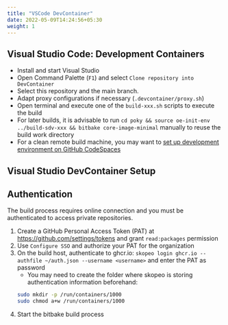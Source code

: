 ```yaml
---
title: "VSCode DevContainer"
date: 2022-05-09T14:24:56+05:30
weight: 1
---
```


## Visual Studio Code: Development Containers

- Install and start Visual Studio
- Open Command Palette (`F1`) and select `Clone repository into DevContainer`
- Select this repository and the main branch.
- Adapt proxy configurations if necessary (`.devcontainer/proxy.sh`)
- Open terminal and execute one of the `build-xxx.sh` scripts to execute the build
- For later builds, it is advisable to run `cd poky && source oe-init-env ../build-sdv-xxx && bitbake core-image-minimal` manually to reuse the build work directory
- For a clean remote build machine, you may want to [set up development environment on GitHub CodeSpaces](/docs/build/devenv/github-codespaces/)

## Visual Studio DevContainer Setup

## Authentication

The build process requires online connection and you must be authenticated to access private repositories.

1. Create a GitHub Personal Access Token (PAT) at https://github.com/settings/tokens and grant `read:packages` permission
2. Use `Configure SSO` and authorize your PAT for the organization
3. On the build host, authenticate to ghcr.io: `skopeo login ghcr.io --authfile ~/auth.json --username <username>` and enter the PAT as password
   - You may need to create the folder where skopeo is storing authentication information beforehand:
   ```bash
   sudo mkdir -p /run/containers/1000
   sudo chmod a+w /run/containers/1000
   ```
4. Start the bitbake build process

